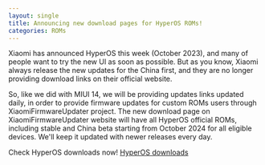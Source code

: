 ```yaml
---
layout: single
title: Announcing new download pages for HyperOS ROMs!
categories: ROMs
---
```


Xiaomi has announced HyperOS this week (October 2023), and many of people want to try the new UI as soon as possible. But as you know, Xiaomi always release the new updates for the China first, and they are no longer providing download links on their official website.

So, like we did with MIUI 14, we will be providing updates links updated daily, in order to provide firmware updates for custom ROMs users through XiaomiFirmwareUpdater project. The new download page on XiaomiFirmwareUpdater website will have all HyperOS official ROMs, including stable and China beta starting from October 2024 for all eligible devices. We'll keep it updated with newer releases every day.

Check HyperOS downloads now! [HyperOS downloads](/hyperos/)
